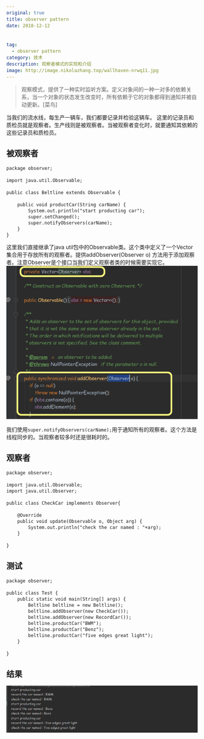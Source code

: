 ```yaml
---
original: true
title: observer pattern
date: 2018-12-12


tag:
  - observer pattern
category: 技术
description: 观察者模式的实现和介绍
image: http://image.nikolazhang.top/wallhaven-nrwq11.jpg
---
```


> 观察模式，提供了一种实时监听方案。定义对象间的一种一对多的依赖关系，当一个对象的状态发生改变时，所有依赖于它的对象都得到通知并被自动更新。[菜鸟]

<!--more-->
当我们的流水线，每生产一辆车，我们都要记录并检验这辆车。
这里的记录员和质检员就是观察者。生产线则是被观察者。当被观察者变化时，就要通知其依赖的这些记录员和质检员。

## 被观察者
```
package observer;

import java.util.Observable;

public class Beltline extends Observable {

	public void productCar(String carName) {
		System.out.println("start producting car");
		super.setChanged();
		super.notifyObservers(carName);
	}
}
```
这里我们直接继承了java util包中的Observable类。这个类中定义了一个Vector集合用于存放所有的观察者。提供addObserver(Observer o) 方法用于添加观察者。注意Observer是个接口当我们定义观察者类的时候需要实现它。
![Observable](/images/article/181212/observable.png)

我们使用`super.notifyObservers(carName);`用于通知所有的观察者。这个方法是线程同步的。当观察者较多时还是很耗时的。
## 观察者
```
package observer;

import java.util.Observable;
import java.util.Observer;

public class CheckCar implements Observer{

	@Override
	public void update(Observable o, Object arg) {
		System.out.println("check the car named : "+arg);
	}

}
```

## 测试
```
package observer;

public class Test {
	public static void main(String[] args) {
		Beltline beltline = new Beltline();
		beltline.addObserver(new CheckCar());
		beltline.addObserver(new RecordCar());
		beltline.productCar("BWM");
		beltline.productCar("Benz");
		beltline.productCar("five edges great light");
	}

}
```

## 结果
![结果](/images/article/181212/res1.png)
